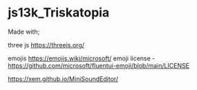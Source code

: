 # js13k_Triskatopia


Made with;

three js https://threejs.org/ 

emojis  https://emojis.wiki/microsoft/
emoji license - https://github.com/microsoft/fluentui-emoji/blob/main/LICENSE


https://xem.github.io/MiniSoundEditor/
